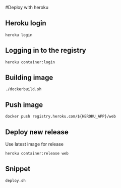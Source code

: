 #Deploy with heroku

## Heroku login
```
heroku login
```

## Logging in to the registry
```
heroku container:login
```

## Building image
```
./dockerbuild.sh
```

## Push image
```
docker push registry.heroku.com/${HEROKU_APP}/web
```
## Deploy new release

Use latest image for release
```
heroku container:release web
```

## Snippet

```
deploy.sh
```

